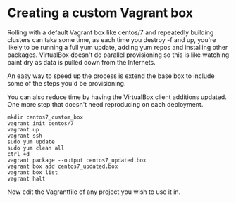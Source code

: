 # Creating a custom Vagrant box

Rolling with a default Vagrant box like centos/7 and repeatedly building
clusters can take some time, as each time you destroy -f and up, you're
likely to be running a full yum update, adding yum repos and installing
other packages.  VirtualBox doesn't do parallel provisioning so this is
like watching paint dry as data is pulled down from the Internets.

An easy way to speed up the process is extend the base box to include 
some of the steps you'd be provisioning.

You can also reduce time by having the VirtualBox client additions updated. 
One more step that doesn't need reproducing on each deployment.

```
mkdir centos7_custom_box
vagrant init centos/7
vagrant up
vagrant ssh
sudo yum update
sudo yum clean all
ctrl +d
vagrant package --output centos7_updated.box
vagrant box add centos7_updated.box 
vagrant box list
vagrant halt
```

Now edit the Vagrantfile of any project you wish to use it in.
